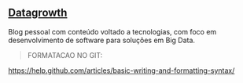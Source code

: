 ## [Datagrowth](http://datagrowth.me)

Blog pessoal com conteúdo voltado a tecnologias, com foco em desenvolvimento de software para soluções em Big Data.


>FORMATACAO NO GIT: 

https://help.github.com/articles/basic-writing-and-formatting-syntax/

